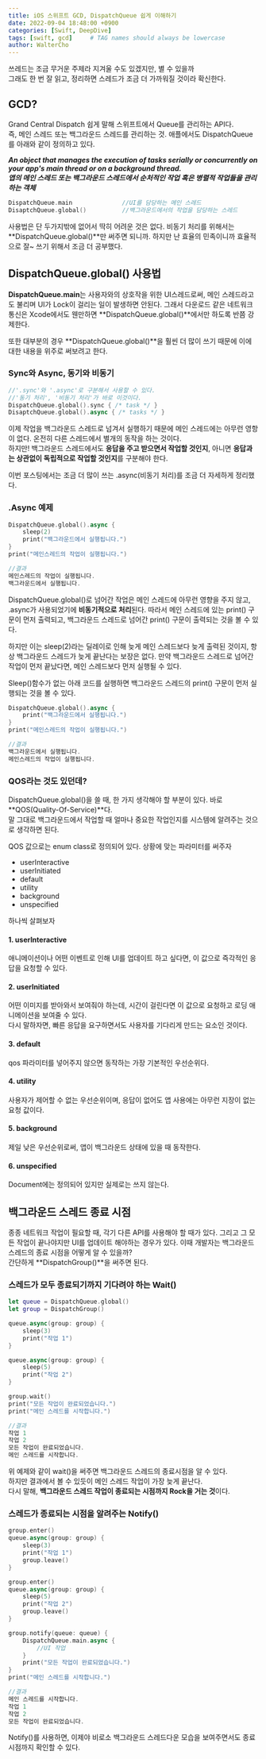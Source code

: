```yaml
---
title: iOS 스위프트 GCD, DispatchQueue 쉽게 이해하기
date: 2022-09-04 18:48:00 +0900
categories: [Swift, DeepDive]
tags: [swift, gcd]     # TAG names should always be lowercase
author: WalterCho
---
```


쓰레드는 조금 무거운 주제라 지겨울 수도 있겠지만, 별 수 있을까<br>
그래도 한 번 잘 읽고, 정리하면 스레드가 조금 더 가까워질 것이라 확신한다.

## GCD?
Grand Central Dispatch
쉽게 말해 스위프트에서 Queue를 관리하는 API다.<br>
즉, 메인 스레드 또는 백그라운드 스레드를 관리하는 것. 애플에서도 DispatchQueue를 아래와 같이 정의하고 있다.

***An object that manages the execution of tasks serially or concurrently on your app's main thread or on a background thread.***<br>
***앱의 메인 스레드 또는 백그라운드 스레드에서 순처적인 작업 혹은 병렬적 작업들을 관리하는 객체***

```swift
DispatchQueue.main              //UI를 담당하는 메인 스레드
DisaptchQueue.global()          //백그라운드에서의 작업을 담당하는 스레드
```

사용법은 단 두가지밖에 없어서 딱히 어려운 것은 없다. 비동기 처리를 위해서는 **DispatchQueue.global()**만 써주면 되니까. 하지만 난 효율의 민족이니까 효율적으로 잘~ 쓰기 위해서 조금 더 공부했다.

## DispatchQueue.global() 사용법
**DispatchQueue.main**는 사용자와의 상호작을 위한 UI스레드로써, 메인 스레드라고도 불리며 UI가 Lock이 걸리는 일이 발생하면 안된다. 그래서 다운로드 같은 네트워크 통신은 Xcode에서도 웬만하면 **DispatchQueue.global()**에서만 하도록 반쯤 강제한다.

또한 대부분의 경우 **DispatchQueue.global()**을 훨씬 더 많이 쓰기 때문에 이에 대한 내용을 위주로 써보려고 한다.

### Sync와 Async, 동기와 비동기
```swift
//'.sync'와 '.async'로 구분해서 사용할 수 있다.
//'동기 처리', '비동기 처리'가 바로 이것이다.
DispatchQueue.global().sync { /* task */ }
DisaptchQueue.global().async { /* tasks */ }
```

이제 작업을 백그라운드 스레드로 넘겨서 실행하기 때문에 메인 스레드에는 아무런 영항이 없다. 온전히 다른 스레드에서 별개의 동작을 하는 것이다.<br> 하지만! 백그라운드 스레드에서도 **응답을 주고 받으면서 작업할 것인지**, 아니면 **응답과는 상관없이 독립적으로 작업할 것인지**를 구분해야 한다.

이번 포스팅에서는 조금 더 많이 쓰는 .async(비동기 처리)를 조금 더 자세하게 정리했다.

### .Async 예제
```swift
DispatchQueue.global().async {
    sleep(2)
    print("백그라운드에서 실행됩니다.")
}
print("메인스레드의 작업이 실행됩니다.")

//결과
메인스레드의 작업이 실행됩니다.
백그라운드에서 실행됩니다.
```

DispatchQueue.global()로 넘어간 작업은 메인 스레드에 아무런 영향을 주지 않고, .async가 사용되었기에 **비동기적으로 처리**된다. 따라서 메인 스레드에 있는 print() 구문이 먼저 출력되고, 백그라운드 스레드로 넘어간 print() 구문이 출력되는 것을 볼 수 있다.

하지만 이는 sleep(2)라는 딜레이로 인해 늦게 메인 스레드보다 늦게 출력된 것이지, 항상 백그라운드 스레드가 늦게 끝난다는 보장은 없다. 만약 백그라운드 스레드로 넘어간 작업이 먼저 끝났다면, 메인 스레드보다 먼저 실행될 수 있다.

Sleep()함수가 없는 아래 코드를 실행하면 백그라운드 스레드의 print() 구문이 먼저 실행되는 것을 볼 수 있다.
```swift
DispatchQueue.global().async {
    print("백그라운드에서 실행됩니다.")
}
print("메인스레드의 작업이 실행됩니다.")

//결과
백그라운드에서 실행됩니다.
메인스레드의 작업이 실행됩니다.
```

### QOS라는 것도 있던데?
DispatchQueue.global()을 쓸 때, 한 가지 생각해야 할 부분이 있다. 바로 **QOS(Quality-Of-Service)**다.<br> 
말 그대로 백그라운드에서 작업할 때 얼마나 중요한 작업인지를 시스템에 알려주는 것으로 생각하면 된다.

QOS 값으로는 enum class로 정의되어 있다. 상황에 맞는 파라미터를 써주자
- userInteractive
- userInitiated
- default
- utility
- background
- unspecified

하나씩 살펴보자
#### 1. userInteractive
애니메이션이나 어떤 이벤트로 인해 UI를 업데이트 하고 싶다면, 이 값으로 즉각적인 응답을 요청할 수 있다.

#### 2. userInitiated
어떤 이미지를 받아와서 보여줘야 하는데, 시간이 걸린다면 이 값으로 요청하고 로딩 애니메이션을 보여줄 수 있다.<br>
다시 말하자면, 빠른 응답을 요구하면서도 사용자를 기다리게 만드는 요소인 것이다.

#### 3. default
qos 파라미터를 넣어주지 않으면 동작하는 가장 기본적인 우선순위다.

#### 4. utility
사용자가 제어할 수 없는 우선순위이며, 응답이 없어도 앱 사용에는 아무런 지장이 없는 요청 값이다.

#### 5. background
제일 낮은 우선순위로써, 앱이 백그라운드 상태에 있을 때 동작한다.

#### 6. unspecified
Document에는 정의되어 있지만 실제로는 쓰지 않는다.

## 백그라운드 스레드 종료 시점
종종 네트워크 작업이 필요할 때, 각기 다른 API를 사용해야 할 때가 있다. 그리고 그 모든 작업이 끝나야지만 UI를 업데이트 해야하는 경우가 있다. 이때 개발자는 백그라운드 스레드의 종료 시점을 어떻게 알 수 있을까?<br>
간단하게 **DispatchGroup()**을 써주면 된다.

### 스레드가 모두 종료되기까지 기다려야 하는 Wait()
```swift
let queue = DispatchQueue.global()
let group = DispatchGroup()

queue.async(group: group) {
    sleep(3)
    print("작업 1")
}

queue.async(group: group) {
    sleep(5)
    print("작업 2")
}

group.wait()
print("모든 작업이 완료되었습니다.")
print("메인 스레드를 시작합니다.")

//결과
작업 1
작업 2
모든 작업이 완료되었습니다.
메인 스레드를 시작합니다.
```

위 예제와 같이 wait()을 써주면 백그라운드 스레드의 종료시점을 알 수 있다.<br>
하지만 결과에서 볼 수 있듯이 메인 스레드 작업이 가장 늦게 끝난다.<br> 
다시 말해, **백그라운드 스레드 작업이 종료되는 시점까지 Rock을 거는 것**이다.

### 스레드가 종료되는 시점을 알려주는 Notify()
```swift
group.enter()
queue.async(group: group) {
    sleep(3)
    print("작업 1")
    group.leave()
}

group.enter()
queue.async(group: group) {
    sleep(5)
    print("작업 2")
    group.leave()
}

group.notify(queue: queue) {
    DispatchQueue.main.async {
        //UI 작업
    }
    print("모든 작업이 완료되었습니다.")
}
print("메인 스레드를 시작합니다.")

//결과
메인 스레드를 시작합니다.
작업 1
작업 2
모든 작업이 완료되었습니다.
```
Notify()를 사용하면, 이제야 비로소 백그라운드 스레드다운 모습을 보여주면서도 종료 시점까지 확인할 수 있다.
